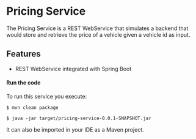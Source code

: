 # Pricing Service

The Pricing Service is a REST WebService that simulates a backend that
would store and retrieve the price of a vehicle given a vehicle id as
input.

## Features

- REST WebService integrated with Spring Boot

#### Run the code

To run this service you execute:

```
$ mvn clean package
```

```
$ java -jar target/pricing-service-0.0.1-SNAPSHOT.jar
```

It can also be imported in your IDE as a Maven project.
